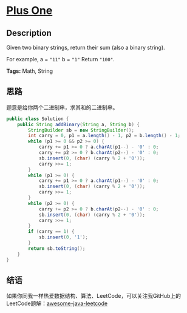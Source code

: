 # [Plus One][title]

## Description

Given two binary strings, return their sum (also a binary string).

For example,
a = `"11"`
b = `"1"`
Return `"100"`.

**Tags:** Math, String


## 思路

题意是给你两个二进制串，求其和的二进制串。

``` java
public class Solution {
    public String addBinary(String a, String b) {
        StringBuilder sb = new StringBuilder();
        int carry = 0, p1 = a.length() - 1, p2 = b.length() - 1;
        while (p1 >= 0 && p2 >= 0) {
            carry += p1 >= 0 ? a.charAt(p1--) - '0' : 0;
            carry += p2 >= 0 ? b.charAt(p2--) - '0' : 0;
            sb.insert(0, (char) (carry % 2 + '0'));
            carry >>= 1;
        }
        while (p1 >= 0) {
            carry += p1 >= 0 ? a.charAt(p1--) - '0' : 0;
            sb.insert(0, (char) (carry % 2 + '0'));
            carry >>= 1;
        }
        while (p2 >= 0) {
            carry += p2 >= 0 ? b.charAt(p2--) - '0' : 0;
            sb.insert(0, (char) (carry % 2 + '0'));
            carry >>= 1;
        }
        if (carry == 1) {
            sb.insert(0, '1');
        }
        return sb.toString();
    }
}
```


## 结语

如果你同我一样热爱数据结构、算法、LeetCode，可以关注我GitHub上的LeetCode题解：[awesome-java-leetcode][ajl]



[title]: https://leetcode.com/problems/plus-one
[ajl]: https://github.com/Blankj/awesome-java-leetcode
